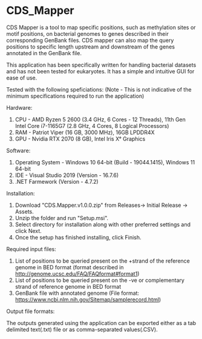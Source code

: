 # CDS_Mapper
CDS Mapper is a tool to map specific positions, such as methylation sites or motif positions, on bacterial genomes to genes described in their corresponding GenBank files.
CDS mapper can also map the query positions to specific length upstream and downstream of the genes annotated in the GenBank file.

This application has been specifically written for handling bacterial datasets and has not been tested for eukaryotes. It has a simple and intuitive GUI for ease of use.

Tested with the following speficiations: (Note - This is not indicative of the minimum specifications required to run the application)

Hardware:
1) CPU - AMD Ryzen 5 2600 (3.4 GHz, 6 Cores - 12 Threads), 11th Gen Intel Core i7-1165G7 (2.8 GHz, 4 Cores, 8 Logical Processors)
2) RAM - Patriot Viper (16 GB, 3000 MHz), 16GB LPDDR4X
3) GPU - Nvidia RTX 2070 (8 GB), Intel Iris Xᵉ Graphics

Software:
1) Operating System - Windows 10 64-bit (Build - 19044.1415), Windows 11 64-bit
2) IDE - Visual Studio 2019 (Version - 16.7.6)
3) .NET Farmework (Version - 4.7.2)

Installation: 
1) Download "CDS.Mapper.v1.0.0.zip" from Releases-> Initial Release -> Assets.
2) Unzip the folder and run "Setup.msi".
3) Select directory for installation along with other preferred settings and click Next.
4) Once the setup has finished installing, click Finish.

Required input files:
1) List of positions to be queried present on the +strand of the reference genome in BED format (format described in http://genome.ucsc.edu/FAQ/FAQformat#format1)
2) List of positions to be queried present on the -ve or complementary strand of reference genome in BED format
3) GenBank file with annotated genome (File format: https://www.ncbi.nlm.nih.gov/Sitemap/samplerecord.html)

Output file formats:

The outputs generated using the application can be exported either as a tab delimited text(.txt) file or as comma-separated values(.CSV). 
